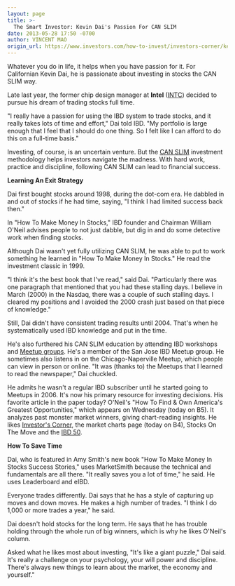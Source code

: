 ```yaml
---
layout: page
title: >-
  The Smart Investor: Kevin Dai's Passion For CAN SLIM
date: 2013-05-28 17:50 -0700
author: VINCENT MAO
origin_url: https://www.investors.com/how-to-invest/investors-corner/kevin-dai-has-passion-for-investing
---
```





Whatever you do in life, it helps when you have passion for it. For Californian Kevin Dai, he is passionate about investing in stocks the CAN SLIM way.


Late last year, the former chip design manager at  **Intel** ([INTC](https://research.investors.com/quote.aspx?symbol=INTC)) decided to pursue his dream of trading stocks full time.


"I really have a passion for using the IBD system to trade stocks, and it really takes lots of time and effort," Dai told IBD. "My portfolio is large enough that I feel that I should do one thing. So I felt like I can afford to do this on a full-time basis."


Investing, of course, is an uncertain venture. But the [CAN SLIM](http://education.investors.com/ibd-university/451606-can-slim.aspx) investment methodology helps investors navigate the madness. With hard work, practice and discipline, following CAN SLIM can lead to financial success.


**Learning An Exit Strategy**


Dai first bought stocks around 1998, during the dot-com era. He dabbled in and out of stocks if he had time, saying, "I think I had limited success back then."


In "How To Make Money In Stocks," IBD founder and Chairman William O'Neil advises people to not just dabble, but dig in and do some detective work when finding stocks.


Although Dai wasn't yet fully utilizing CAN SLIM, he was able to put to work something he learned in "How To Make Money In Stocks." He read the investment classic in 1999.


"I think it's the best book that I've read," said Dai. "Particularly there was one paragraph that mentioned that you had these stalling days. I believe in March (2000) in the Nasdaq, there was a couple of such stalling days. I cleared my positions and I avoided the 2000 crash just based on that piece of knowledge."


Still, Dai didn't have consistent trading results until 2004. That's when he systematically used IBD knowledge and put in the time.


He's also furthered his CAN SLIM education by attending IBD workshops and [Meetup groups](https://www.investors.com/meetup/?nav=IBDUMeetup). He's a member of the San Jose IBD Meetup group. He sometimes also listens in on the Chicago-Naperville Meetup, which people can view in person or online. "It was (thanks to) the Meetups that I learned to read the newspaper," Dai chuckled.


He admits he wasn't a regular IBD subscriber until he started going to Meetups in 2006. It's now his primary resource for investing decisions. His favorite article in the paper today? O'Neil's "How To Find & Own America's Greatest Opportunities," which appears on Wednesday (today on B5). It analyzes past monster market winners, giving chart-reading insights. He likes [Investor's Corner](http://education.investors.com/investors-corner.htm), the market charts page (today on B4), Stocks On The Move and the [IBD 50](http://research.investors.com/screen-center/?start=ibd).


**How To Save Time**


Dai, who is featured in Amy Smith's new book "How To Make Money In Stocks Success Stories," uses MarketSmith because the technical and fundamentals are all there. "It really saves you a lot of time," he said. He uses Leaderboard and eIBD.


Everyone trades differently. Dai says that he has a style of capturing up moves and down moves. He makes a high number of trades. "I think I do 1,000 or more trades a year," he said.


Dai doesn't hold stocks for the long term. He says that he has trouble holding through the whole run of big winners, which is why he likes O'Neil's column.


Asked what he likes most about investing, "It's like a giant puzzle," Dai said. It's really a challenge on your psychology, your will power and discipline. There's always new things to learn about the market, the economy and yourself."




